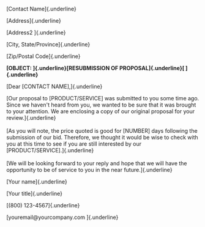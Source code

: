 [Contact Name]{.underline}

[Address]{.underline}

[Address2 ]{.underline}

[City, State/Province]{.underline}

[Zip/Postal Code]{.underline}

**[OBJECT: ]{.underline}[RESUBMISSION OF PROPOSAL]{.underline}[
]{.underline}**

[Dear \[CONTACT NAME\],]{.underline}

[Our proposal to \[PRODUCT/SERVICE\] was submitted to you some time ago.
Since we haven\'t heard from you, we wanted to be sure that it was
brought to your attention. We are enclosing a copy of our original
proposal for your review.]{.underline}\
\
[As you will note, the price quoted is good for \[NUMBER\] days
following the submission of our bid. Therefore, we thought it would be
wise to check with you at this time to see if you are still interested
by our \[PRODUCT/SERVICE\].]{.underline}\
\
[We will be looking forward to your reply and hope that we will have the
opportunity to be of service to you in the near future.]{.underline}

[Your name]{.underline}

[Your title]{.underline}

[(800) 123-4567]{.underline}

[youremail\@yourcompany.com ]{.underline}
